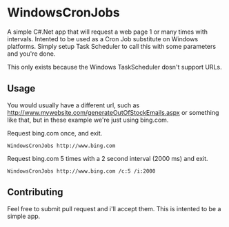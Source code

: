 WindowsCronJobs
===============

A simple C#.Net app that will request a web page 1 or many times with intervals. Intented to be used as a Cron Job substitute on Windows platforms. Simply setup Task Scheduler to call this with some parameters and you're done.

This only exists because the Windows TaskScheduler dosn't support URLs. 

Usage
-----
You would usually have a different url, such as http://www.mywebsite.com/generateOutOfStockEmails.aspx or something like that, but in these example we're just using bing.com.

Request bing.com once, and exit.

    WindowsCronJobs http://www.bing.com

Request bing.com 5 times with a 2 second interval (2000 ms) and exit.

    WindowsCronJobs http://www.bing.com /c:5 /i:2000

Contributing
------------
Feel free to submit pull request and i'll accept them. This is intented to be a simple app.

